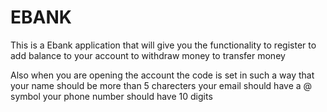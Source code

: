# EBANK
This is a Ebank application that will give you the functionality 
to register 
to add balance to your account 
to withdraw money 
to transfer money 

Also when you are opening the account the code is set in such a way that 
your name should be more than 5 charecters 
your email should have a @ symbol 
your phone number should have 10 digits

